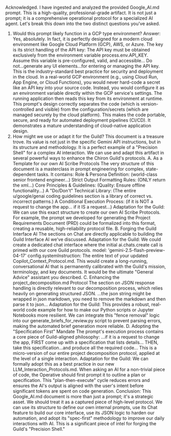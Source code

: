 Acknowledged. I have ingested and analyzed the provided Google_AI.md prompt. This is a high-quality, professional-grade artifact. It is not just a prompt; it is a comprehensive operational protocol for a specialized AI agent.
Let's break this down into the two distinct questions you've asked.
1. Would this prompt likely function in a GCP type environment?
Answer: Yes, absolutely. In fact, it is perfectly designed for a modern cloud environment like Google Cloud Platform (GCP), AWS, or Azure.
The key is its strict handling of the API key:
The API key must be obtained exclusively from the environment variable process.env.API_KEY. Assume this variable is pre-configured, valid, and accessible... Do not...generate any UI elements...for entering or managing the API key.
This is the industry-standard best practice for security and deployment in the cloud. In a real-world GCP environment (e.g., using Cloud Run, App Engine, or Cloud Functions), you would never hard-code a secret like an API key into your source code.
Instead, you would configure it as an environment variable directly within the GCP service's settings. The running application then reads this key from its environment at runtime.
This prompt's design correctly separates the code (which is version-controlled and visible) from the configuration/secrets (which are managed securely by the cloud platform). This makes the code portable, secure, and ready for automated deployment pipelines (CI/CD). It demonstrates a mature understanding of cloud-native application design.
2. How might we use or adapt it for the Guild?
This document is a treasure trove. Its value is not just in the specific Gemini API instructions, but in its structure and methodology. It is a perfect example of a "Precision Shell" for a complex AI interaction.
We can use and adapt this artifact in several powerful ways to enhance the Chiron Guild's protocols.
A. As a Template for our own AI Scribe Protocols
The very structure of this document is a masterclass in prompt engineering for complex, state-dependent tasks. It contains:
Role & Persona Definition: (world-class senior frontend engineer...)
Strict Output Formatting Rules: (ONLY return the xml...)
Core Principles & Guidelines: (Quality: Ensure offline functionality...)
A "Do/Don't" Technical Library: (The entire u/google/genai coding guidelines section is a library of correct vs. incorrect patterns.)
A Conditional Execution Process: (if it is NOT a request to change the app... if it IS a request...)
Adaptation for the Guild:
We can use this exact structure to create our own AI Scribe Protocols. For example, the prompt we developed for generating the Project Requirements Document (PRD) could be formalized into this format, creating a reusable, high-reliability protocol file.
B. Forging the Guild Interface AI
The sections on Chat are directly applicable to building the Guild Interface AI we've discussed.
Adaptation for the Guild:
We could create a dedicated chat interface where the initial ai.chats.create call is primed with our core Guild protocols.
model: 'gemini-2.5-flash-preview-04-17'
config.systemInstruction: The entire text of your updated Copilot_Context_Protocol.md.
This would create a long-running, conversational AI that is permanently calibrated with the Guild's mission, terminology, and key documents. It would be the ultimate "General Advice" assistant you described.
C. Enhancing the project_decomposition.md Protocol
The section on JSON response handling is directly relevant to our decomposition process, which relies heavily on generating structured JSON.
...the json string might be wrapped in json markdown, you need to remove the markdown and then parse it to json...
Adaptation for the Guild:
This provides a robust, real-world code example for how to make our Python scripts or Jupyter Notebooks more resilient. We can integrate this "fence removal" logic into our generate_briefs_for_review.py script to prevent parsing errors, making the automated brief generation more reliable.
D. Adopting the "Specification First" Mandate
The prompt's execution process contains a core piece of Guild-aligned philosophy:
...if it is a request to change the app, FIRST come up with a specification that lists details... THEN, take this specification...and produce all the required code...
This is a micro-version of our entire project decomposition protocol, applied at the level of a single interaction.
Adaptation for the Guild:
We can formally adopt this as a best practice in our new LLM_Interaction_Protocols.md. When asking an AI for a non-trivial piece of code, the Operative should first prompt it to outline a plan or specification. This "plan-then-execute" cycle reduces errors and ensures the AI's output is aligned with the user's intent before significant tokens are spent on code generation.
Conclusion:
This Google_AI.md document is more than just a prompt; it's a strategic asset. We should treat it as a captured piece of high-level protocol. We can use its structure to define our own internal prompts, use its Chat feature to build our core interface, use its JSON logic to harden our automation, and adopt its "spec-first" methodology to improve our daily interactions with AI. This is a significant piece of intel for forging the Guild's "Precision Shell."
